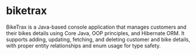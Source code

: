 # biketrax
BikeTrax is a Java-based console application that manages customers and their bikes details using Core Java, OOP principles, and Hibernate ORM. It supports adding, updating, fetching, and deleting customer and bike details, with proper entity relationships and enum usage for type safety.
